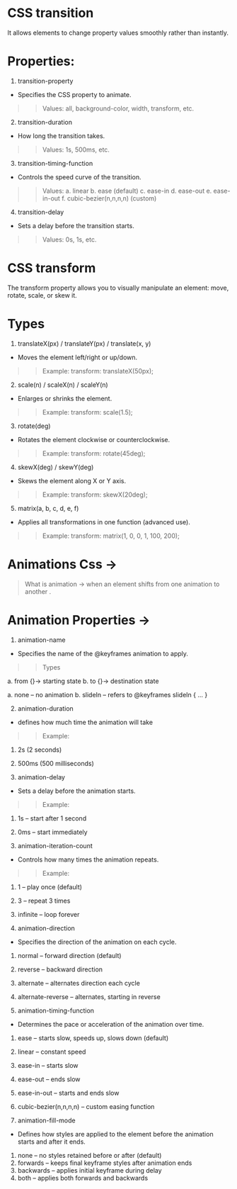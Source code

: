 # CSS transition
It allows elements to change property values smoothly rather than instantly.

#  Properties:
1. transition-property
- Specifies the CSS property to animate.

>> Values: all, background-color, width, transform, etc.

2. transition-duration
- How long the transition takes.
>> Values: 1s, 500ms, etc.

3. transition-timing-function
- Controls the speed curve of the transition.
>> Values:
a. linear
b. ease (default)
c. ease-in
d. ease-out
e. ease-in-out
f. cubic-bezier(n,n,n,n) (custom)

4. transition-delay
- Sets a delay before the transition starts.
>> Values: 0s, 1s, etc.

# CSS transform
The transform property allows you to visually manipulate an element: move, rotate, scale, or skew it.

# Types
1. translateX(px) / translateY(px) / translate(x, y)
- Moves the element left/right or up/down.
>> Example: transform: translateX(50px);
2. scale(n) / scaleX(n) / scaleY(n)
- Enlarges or shrinks the element.
>> Example: transform: scale(1.5);

3. rotate(deg)
- Rotates the element clockwise or counterclockwise.
>> Example: transform: rotate(45deg);

4. skewX(deg) / skewY(deg)
- Skews the element along X or Y axis.
>> Example: transform: skewX(20deg);

5. matrix(a, b, c, d, e, f)
- Applies all transformations in one function (advanced use).
>> Example: transform: matrix(1, 0, 0, 1, 100, 200);


# Animations Css ->

> What is animation ->
when an element shifts from one animation to another .

# Animation Properties ->
1. animation-name
- Specifies the name of the @keyframes animation to apply.

>> Types

a. from {}-> starting state
b. to {}-> destination state

a. none – no animation
b. slideIn – refers to @keyframes slideIn { ... }

2. animation-duration
- defines how much time the animation will take

>> Example:
1. 2s (2 seconds)
2. 500ms (500 milliseconds)

3. animation-delay
- Sets a delay before the animation starts.

>>Example:
1. 1s – start after 1 second
2. 0ms – start immediately

4. animation-iteration-count
- Controls how many times the animation repeats.

>>Example:
1. 1 – play once (default)
2. 3 – repeat 3 times
3. infinite – loop forever


5. animation-direction
- Specifies the direction of the animation on each cycle.

1. normal – forward direction (default)
2. reverse – backward direction
3. alternate – alternates direction each cycle
4. alternate-reverse – alternates, starting in reverse


6. animation-timing-function
- Determines the pace or acceleration of the animation over time.

1. ease – starts slow, speeds up, slows down (default)
2. linear – constant speed
3. ease-in – starts slow
4. ease-out – ends slow
5. ease-in-out – starts and ends slow
6. cubic-bezier(n,n,n,n) – custom easing function


7. animation-fill-mode
- Defines how styles are applied to the element before the animation starts and after it ends.

1. none – no styles retained before or after (default)
2. forwards – keeps final keyframe styles after animation ends
3. backwards – applies initial keyframe during delay
4. both – applies both forwards and backwards


